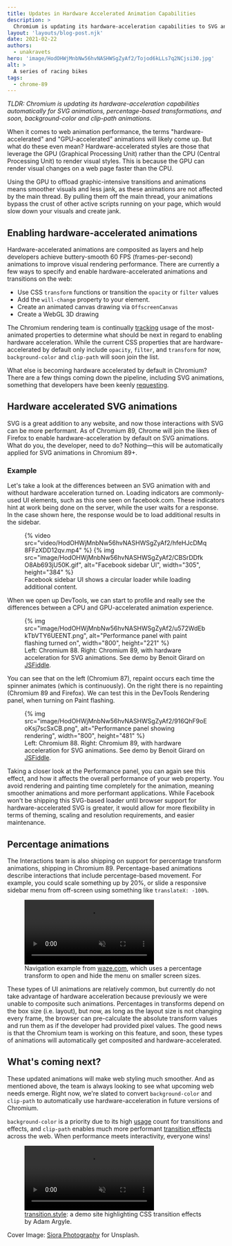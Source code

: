 ```yaml
---
title: Updates in Hardware Accelerated Animation Capabilities
description: >
  Chromium is updating its hardware-acceleration capabilities to SVG animations, percentage-based transformations, clip-path, background images, and more.
layout: 'layouts/blog-post.njk'
date: 2021-02-22
authors:
  - unakravets
hero: 'image/HodOHWjMnbNw56hvNASHWSgZyAf2/Tojod6kLLs7q2NCjsi30.jpg'
alt: >
  A series of racing bikes
tags:
  - chrome-89
---
```


*TLDR: Chromium is updating its hardware-acceleration capabilities automatically
for SVG animations,
percentage-based transformations, and soon, background-color and clip-path animations.*

When it comes to web animation performance, the terms "hardware-accelerated" and "GPU-accelerated"
animations will likely come up. But what do these even mean? Hardware-accelerated styles are those
that leverage the GPU (Graphical Processing Unit) rather than the CPU (Central Processing Unit) to
render visual styles. This is because the GPU can render visual changes on a web page faster than
the CPU. 

Using the GPU to offload graphic-intensive transitions and animations means smoother visuals and
less jank, as these animations are not affected by the main thread. By pulling them off the main
thread, your animations bypass the crust of other active scripts running on your page, which would
slow down your visuals and create jank. 

## Enabling hardware-accelerated animations

Hardware-accelerated animations are composited as layers and help developers achieve buttery-smooth
60 FPS (frames-per-second) animations to improve visual rendering performance. There are currently a
few ways to specify and enable hardware-accelerated animations and transitions on the web:

- Use CSS `transform` functions or transition the `opacity` or `filter` values
- Add the `will-change` property to your element.
- Create an animated canvas drawing via `OffscreenCanvas`
- Create a WebGL 3D drawing

<div class="aside aside--note"> The Chromium rendering team is continually
<a href="https://chromestatus.com/metrics/css/animated">tracking</a> usage of the most-animated properties to
determine what should be next in regard to enabling hardware acceleration. While the current CSS
properties that are hardware-accelerated by default only include <code>opacity</code>, <code>filter</code>, and
<code>transform</code> for now, <code>background-color</code> and <code>clip-path</code> will soon join the list. </div>

What else is becoming hardware accelerated by default in Chromium? There are a few things coming
down the pipeline, including SVG animations, something that developers have been keenly
[requesting](https://codepen.io/chrisgannon/full/WvJMXP).

## Hardware accelerated SVG animations

SVG is a great addition to any website, and now those interactions with SVG can be more performant.
As of Chromium 89, Chrome will join the likes of Firefox to enable hardware-acceleration by
default on SVG animations. What do you, the developer, need to do? Nothing—this will be
automatically applied for SVG animations in Chromium 89+.

### Example

Let's take a look at the differences between an SVG animation with and without hardware acceleration turned on. Loading indicators are commonly-used UI elements, such as this one seen on facebook.com. These indicators hint at work being done on the server, while the user waits for a response. In the case shown here, the response would be to load additional results in the sidebar.

<figure>
  {% video src="video/HodOHWjMnbNw56hvNASHWSgZyAf2/hfeHJcDMq8FFzXDD12qv.mp4" %} 
  {% img src="image/HodOHWjMnbNw56hvNASHWSgZyAf2/CBSrDDfkO8Ab693jU50K.gif", alt="Facebook sidebar UI", width="305", height="384" %}
  <figcaption>Facebook sidebar UI shows a circular loader while loading additional content.</figcaption>
</figure>

When we open up DevTools, we can start to profile and really see the differences between a CPU and
GPU-accelerated animation experience.

<figure>
  {% img src="image/HodOHWjMnbNw56hvNASHWSgZyAf2/u572WdEbkTbVTY6UEENT.png", alt="Performance panel with paint flashing turned on", width="800", height="221" %}
  <figcaption>Left: Chromium 88. Right: Chromium 89, with hardware acceleration for SVG animations. See demo by Benoit Girard on <a href="https://jsfiddle.net/hydhaval/0pnot2sx/144/">JSFiddle</a>.</figcaption>
</figure>

You can see that on the left (Chromium 87), repaint occurs each time the spinner animates (which is
continuously). On the right there is no repainting (Chromium 89 and Firefox). We can test this in
the DevTools Rendering panel, when turning on Paint flashing.

<figure>
  {% img src="image/HodOHWjMnbNw56hvNASHWSgZyAf2/916QhF9oEoKsj7scSxCB.png", alt="Performance panel showing rendering", width="800", height="481" %}
  <figcaption>Left: Chromium 88. Right: Chromium 89, with hardware acceleration for SVG animations. See demo by Benoit Girard on <a href="https://jsfiddle.net/hydhaval/0pnot2sx/144/">JSFiddle</a>.</figcaption>
</figure>

Taking a closer look at the Performance panel, you can again see this effect,
and how it affects the overall performance of your web property. You avoid
rendering and painting time completely for the animation, meaning smoother
animations and more performant applications. While Facebook won't be shipping
this SVG-based loader until browser support for hardware-accelerated SVG is
greater, it would allow for more flexibility in terms of theming, scaling and
resolution requirements, and easier maintenance.

## Percentage animations

The Interactions team is also shipping on support for percentage transform animations, shipping in
Chromium 89. Percentage-based animations describe interactions that include percentage-based
movement. For example, you could scale something up by 20%, or slide a responsive sidebar menu from
off-screen using something like `translateX: -100%`. 

<figure>
  <video controls autoplay loop muted playsinline>
    <source src="https://storage.googleapis.com/web-dev-assets/hardware-accel-animations/waze.mp4" type="video/mp4">
  </video>
  <figcaption>Navigation example from <a href="https://waze.com">waze.com</a>, which uses a percentage transform to open and hide the menu on smaller screen sizes. </figcaption>
</figure>

These types of UI animations are relatively common, but currently do not take advantage of hardware
acceleration because previously we were unable to composite such animations. Percentages in
transforms depend on the box size (i.e. layout), but now, as long as the layout size is not changing
every frame, the browser can pre-calculate the absolute transform values and run them as if the
developer had provided pixel values. The good news is that the Chromium team is working on this
feature,  and soon, these types of animations will automatically get composited and
hardware-accelerated.

## What's coming next?

These updated animations will make web styling much smoother. And as mentioned above, the team is
always looking to see what upcoming web needs emerge. Right now, we're slated to convert
`background-color` and `clip-path` to automatically use hardware-acceleration in future versions of
Chromium.

`background-color` is a priority due to its high
[usage](https://chromestatus.com/metrics/css/timeline/animated/24) count for transitions and
effects, and `clip-path` enables much  more performant [transition
effects](https://transition.style/)  across the web. When performance meets interactivity, everyone
wins!

<figure>
  <video controls autoplay loop muted playsinline>
    <source src="https://storage.googleapis.com/web-dev-assets/hardware-accel-animations/Kapture%202021-01-07%20at%2017.55.00.mp4" type="video/mp4">
  </video>
  <figcaption><a href="https://transition.style/">transition.style</a>: a demo site highlighting CSS transition effects by Adam Argyle. </figcaption>
</figure>

Cover Image: [Siora Photography](https://unsplash.com/photos/DhoCVkssJjs) for Unsplash.